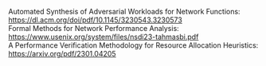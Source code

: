 Automated Synthesis of Adversarial Workloads for Network Functions:\
https://dl.acm.org/doi/pdf/10.1145/3230543.3230573 \
Formal Methods for Network Performance Analysis:\
https://www.usenix.org/system/files/nsdi23-tahmasbi.pdf \
A Performance Verification Methodology for Resource Allocation Heuristics:\
https://arxiv.org/pdf/2301.04205
